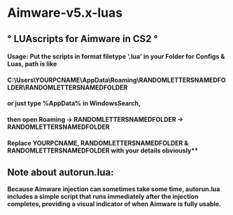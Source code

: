 
# Aimware-v5.x-luas 

                                  
## ° **LUAscripts for Aimware in CS2** °
#### Usage: Put the scripts in format filetype '.lua' in your Folder for Configs & Luas, path is like
#### C:\Users\YOURPCNAME\AppData\Roaming\RANDOMLETTERSNAMEDFOLDER\RANDOMLETTERSNAMEDFOLDER
#### or just type %AppData% in WindowsSearch, 
#### then open Roaming -> RANDOMLETTERSNAMEDFOLDER -> RANDOMLETTERSNAMEDFOLDER
#### Replace YOURPCNAME, RANDOMLETTERSNAMEDFOLDER & RANDOMLETTERSNAMEDFOLDER with your details obviously**

## Note about autorun.lua: 

**Because Aimware injection can sometimes take some time, 
autorun.lua includes a simple script that runs immediately after the injection completes, 
providing a visual indicator of when Aimware is fully usable.**
